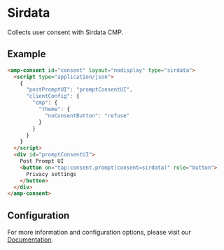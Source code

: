 <!---
Copyright 2019 The AMP HTML Authors. All Rights Reserved.

Licensed under the Apache License, Version 2.0 (the "License");
you may not use this file except in compliance with the License.
You may obtain a copy of the License at

      http://www.apache.org/licenses/LICENSE-2.0

Unless required by applicable law or agreed to in writing, software
distributed under the License is distributed on an "AS-IS" BASIS,
WITHOUT WARRANTIES OR CONDITIONS OF ANY KIND, either express or implied.
See the License for the specific language governing permissions and
limitations under the License.
-->

# Sirdata

Collects user consent with Sirdata CMP.

## Example

```html
<amp-consent id="consent" layout="nodisplay" type="sirdata">
  <script type="application/json">
    {
      "postPromptUI": "promptConsentUI",
      "clientConfig": {
        "cmp": {
          "theme": {
            "noConsentButton": "refuse"
          }
        }
      }
    }
  </script>
  <div id="promptConsentUI">
    Post Prompt UI
    <button on="tap:consent.prompt(consent=sirdata)" role="button">
      Privacy settings
    </button>
  </div>
</amp-consent>
```

## Configuration

For more information and configuration options, please visit our [Documentation](https://cmp.sirdata.com/#/docs).
